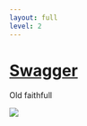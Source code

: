 ```yaml
---
layout: full
level: 2
---
```


# [Swagger](https://swagger.io/tools/swagger-editor/)

Old faithfull

<a alt="Swagger editor" href="https://swagger.io/tools/swagger-editor/" rel="noreferrer" target="_blank"><img src="/public/swagger-editor.avif"/></a>
